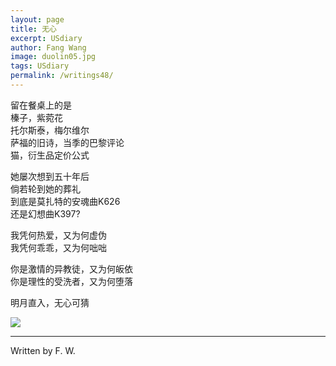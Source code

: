 ```yaml
---
layout: page
title: 无心 
excerpt: USdiary
author: Fang Wang
image: duolin05.jpg
tags: USdiary
permalink: /writings48/
---
```




留在餐桌上的是    
榛子，紫菀花    
托尔斯泰，梅尔维尔     
萨福的旧诗，当季的巴黎评论   
猫，衍生品定价公式    

她屡次想到五十年后    
倘若轮到她的葬礼   
到底是莫扎特的安魂曲K626    
还是幻想曲K397?

我凭何热爱，又为何虚伪    
我凭何乖乖，又为何咄咄

你是激情的异教徒，又为何皈依   
你是理性的受洗者，又为何堕落       

明月直入，无心可猜



![]({{site.baseurl}}/img/105.jpg)

****

Written by F. W.
